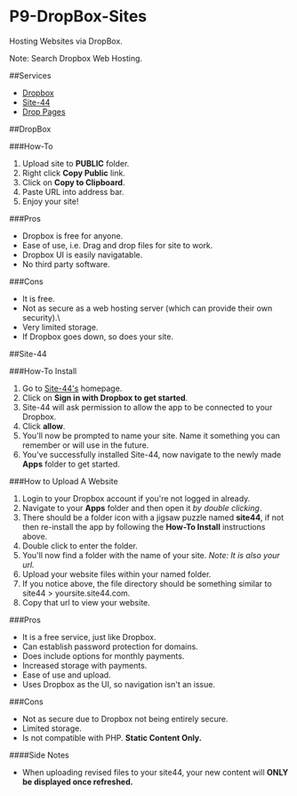 P9-DropBox-Sites
================

Hosting Websites via DropBox.

Note: Search Dropbox Web Hosting.

##Services

* [Dropbox](http://www.dropbox.com)
* [Site-44](http://www.site44.com)
* [Drop Pages](http://www.droppages.com)

##DropBox

###How-To
  1. Upload site to **PUBLIC** folder.
  2. Right click **Copy Public** link.
  3. Click on **Copy to Clipboard**.
  4. Paste URL into address bar. 
  5. Enjoy your site!

###Pros
  - Dropbox is free for anyone. 
  - Ease of use, i.e. Drag and drop files for site to work.
  - Dropbox UI is easily navigatable. 
  - No third party software.

###Cons
  - It is free. 
  - Not as secure as a web hosting server (which can provide their own security).\
  - Very limited storage.
  - If Dropbox goes down, so does your site.

##Site-44

###How-To Install
  1. Go to [Site-44's](http://www.site44.com) homepage.
  2. Click on **Sign in with Dropbox to get started**.
  3. Site-44 will ask permission to allow the app to be connected to your Dropbox.
  4. Click **allow**.
  5. You'll now be prompted to name your site. Name it something you can remember or will use in the future.
  6. You've successfully installed Site-44, now navigate to the newly made **Apps** folder to get started.

###How to Upload A Website
  1. Login to your Dropbox account if you're not logged in already.
  2. Navigate to your **Apps** folder and then open it *by double clicking*.
  3. There should be a folder icon with a jigsaw puzzle named **site44**, if not then re-install the app by following the **How-To Install** instructions above.
  4. Double click to enter the folder.
  5. You'll now find a folder with the name of your site. *Note: It is also your url.*
  6. Upload your website files within your named folder.
  7. If you notice above, the file directory should be something similar to site44 > yoursite.site44.com. 
  8. Copy that url to view your website.

###Pros
  - It is a free service, just like Dropbox.
  - Can establish password protection for domains.
  - Does include options for monthly payments.
  - Increased storage with payments.
  - Ease of use and upload. 
  - Uses Dropbox as the UI, so navigation isn't an issue.

###Cons
  - Not as secure due to Dropbox not being entirely secure.
  - Limited storage.
  - Is not compatible with PHP. **Static Content Only.**

####Side Notes
  - When uploading revised files to your site44, your new content will **ONLY be displayed once refreshed.**


